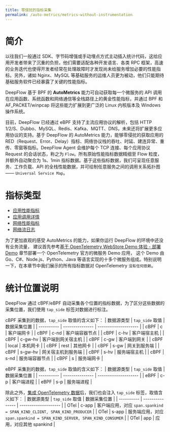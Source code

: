 ```yaml
---
title: 零侵扰的指标采集
permalink: /auto-metrics/metrics-without-instrumentation
---
```


# 简介

以往我们一般通过 SDK、字节码增强或手动埋点方式主动插入统计代码，这给应用开发者带来了沉重的负担，他们需要适配各种开发语言、各类 RPC 框架，高速的业务迭代也使得开发者经常在处理故障时才发现尚未给服务增加必要的性能指标。另外，诸如 Nginx、MySQL 等基础服务的运维人员更为被动，他们只能期待基础服务软件已经暴露了关键的性能指标。

DeepFlow 基于 BPF 的 **AutoMetrics** 能力可自动获取每一个微服务的 API 调用在应用函数、系统函数和网络通信等全栈路径上的黄金性能指标，并通过 BPF 和 AF\_PACKET/winpcap 将这些能力扩展到更广泛的 Linux 内核版本及 Windows 操作系统。

目前，DeepFlow 已经通过 eBPF 支持了主流应用协议的解析，包括 HTTP 1/2/S、Dubbo、MySQL、Redis、Kafka、MQTT、DNS，未来还将扩展更多应用协议的支持。基于 DeepFlow 的 AutoMetrics 能力，能够零侵扰的获取应用的 RED（Request、Error、Delay）指标、网络协议栈的吞吐、时延、建连异常、重传、零窗等指标。DeepFlow Agent 会维护每个 TCP 连接、每个应用协议 Request 的会话状态，称之为 `Flow`。所有原始性能指标数据精细至 Flow 粒度，并额外自动聚合为 1s、1min 指标数据。基于这些指标数据，我们可呈现任意服务、工作负载、API 的全栈性能数据，并可绘制任意服务之间的调用关系拓扑图 —— `Universal Service Map`。

# 指标类型

- [应用性能指标](./application-metrics/)
- [应用调用详情](./request-log/)
- [网络性能指标](./network-metrics/)
- [网络流日志](./flow-log/)

为了更加直观的感受 AutoMetrics 的能力，如果你运行 DeepFlow 的环境中还没有业务流量，
建议首先参考[基于 OpenTelemetry WebStore Demo 体验 - 部署 Demo](../agent-integration/tracing/opentelemetry/#部署-demo-2) 章节部署一个 OpenTelemetry 官方的微服务 Demo 应用，
这个 Demo 由 Go、C#、Node.js、Python、Java 等语言实现的十多个微服务组成。特别说明一下，在本章节中我们展示的所有指标数据对 OpenTelemetry `没有任何依赖`。

# 统计位置说明

DeepFlow 通过 cBPF/eBPF 自动采集各个位置的指标数据，为了区分这些数据的采集位置，我们使用 `tap_side` 标签对数据进行标注。

cBPF 采集到的数据，`tap_side` 取值的含义如下：
| 数据源类型 | `tap_side` 取值 | 数据采集位置         |
| ---------- | --------------- | -------------------- |
| cBPF       | c               | 客户端网卡           |
| cBPF       | c-nd            | 客户端容器节点       |
| cBPF       | c-hv            | 客户端宿主机         |
| cBPF       | c-gw-hv         | 客户端到网关宿主机   |
| cBPF       | c-gw            | 客户端到网关         |
| cBPF       | local           | 本机网卡             |
| cBPF       | rest            | 其他网卡             |
| cBPF       | s-gw            | 网关到服务端         |
| cBPF       | s-gw-hv         | 网关宿主机到服务端   |
| cBPF       | s-hv            | 服务端宿主机         |
| cBPF       | s-nd            | 服务端容器节点       |
| cBPF       | s               | 服务端网卡           |

eBPF 采集到的数据，`tap_side` 取值的含义如下：
| 数据源类型 | `tap_side` 取值 | 数据采集位置         |
| ---------- | --------------- | -------------------- |
| eBPF       | c-p             | 客户端进程           |
| eBPF       | s-p             | 服务端进程           |

除此之外，[集成 OpenTelemetry 数据](../agent-integration/tracing/opentelemetry/)后，我们也会注入 `tap_side` 标签，取值含义如下：
| 数据源类型 | `tap_side` 取值 | 数据采集位置         |
| ---------- | --------------- | -------------------- |
| OTel       | c-app           | 客户端应用，对应 `span.spankind = SPAN_KIND_CLIENT, SPAN_KIND_PRODUCER` |
| OTel       | s-app           | 服务端应用，对应 `span.spankind = SPAN_KIND_SERVER, SPAN_KIND_CONSUMER` |
| OTel       | app             | 应用，对应其他 spankind |
